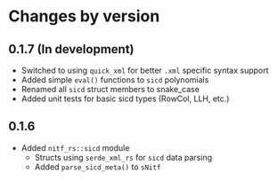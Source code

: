 # Changes by version

## 0.1.7 (In development)
- Switched to using `quick_xml` for better `.xml` specific syntax support
- Added simple `eval()` functions to `sicd` polynomials
- Renamed all `sicd` struct members to snake_case
- Added unit tests for basic sicd types (RowCol, LLH, etc.)

## 0.1.6
- Added `nitf_rs::sicd` module
  - Structs using `serde_xml_rs` for `sicd` data parsing
  - Added `parse_sicd_meta()` to `sNitf`